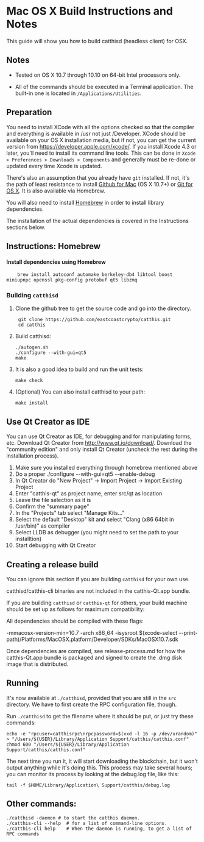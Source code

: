 Mac OS X Build Instructions and Notes
====================================
This guide will show you how to build catthisd (headless client) for OSX.

Notes
-----

* Tested on OS X 10.7 through 10.10 on 64-bit Intel processors only.

* All of the commands should be executed in a Terminal application. The
built-in one is located in `/Applications/Utilities`.

Preparation
-----------

You need to install XCode with all the options checked so that the compiler
and everything is available in /usr not just /Developer. XCode should be
available on your OS X installation media, but if not, you can get the
current version from https://developer.apple.com/xcode/. If you install
Xcode 4.3 or later, you'll need to install its command line tools. This can
be done in `Xcode > Preferences > Downloads > Components` and generally must
be re-done or updated every time Xcode is updated.

There's also an assumption that you already have `git` installed. If
not, it's the path of least resistance to install [Github for Mac](https://mac.github.com/)
(OS X 10.7+) or
[Git for OS X](https://code.google.com/p/git-osx-installer/). It is also
available via Homebrew.

You will also need to install [Homebrew](http://brew.sh) in order to install library
dependencies.

The installation of the actual dependencies is covered in the Instructions
sections below.

Instructions: Homebrew
----------------------

#### Install dependencies using Homebrew

        brew install autoconf automake berkeley-db4 libtool boost miniupnpc openssl pkg-config protobuf qt5 libzmq

### Building `catthisd`

1. Clone the github tree to get the source code and go into the directory.

        git clone https://github.com/eastcoastcrypto/catthis.git
        cd catthis

2.  Build catthisd:

        ./autogen.sh
        ./configure --with-gui=qt5
        make

3.  It is also a good idea to build and run the unit tests:

        make check

4.  (Optional) You can also install catthisd to your path:

        make install

Use Qt Creator as IDE
------------------------
You can use Qt Creator as IDE, for debugging and for manipulating forms, etc.
Download Qt Creator from http://www.qt.io/download/. Download the "community edition" and only install Qt Creator (uncheck the rest during the installation process).

1. Make sure you installed everything through homebrew mentioned above
2. Do a proper ./configure --with-gui=qt5 --enable-debug
3. In Qt Creator do "New Project" -> Import Project -> Import Existing Project
4. Enter "catthis-qt" as project name, enter src/qt as location
5. Leave the file selection as it is
6. Confirm the "summary page"
7. In the "Projects" tab select "Manage Kits..."
8. Select the default "Desktop" kit and select "Clang (x86 64bit in /usr/bin)" as compiler
9. Select LLDB as debugger (you might need to set the path to your installtion)
10. Start debugging with Qt Creator

Creating a release build
------------------------
You can ignore this section if you are building `catthisd` for your own use.

catthisd/catthis-cli binaries are not included in the catthis-Qt.app bundle.

If you are building `catthisd` or `catthis-qt` for others, your build machine should be set up
as follows for maximum compatibility:

All dependencies should be compiled with these flags:

 -mmacosx-version-min=10.7
 -arch x86_64
 -isysroot $(xcode-select --print-path)/Platforms/MacOSX.platform/Developer/SDKs/MacOSX10.7.sdk

Once dependencies are compiled, see release-process.md for how the catthis-Qt.app
bundle is packaged and signed to create the .dmg disk image that is distributed.

Running
-------

It's now available at `./catthisd`, provided that you are still in the `src`
directory. We have to first create the RPC configuration file, though.

Run `./catthisd` to get the filename where it should be put, or just try these
commands:

    echo -e "rpcuser=catthisrpc\nrpcpassword=$(xxd -l 16 -p /dev/urandom)" > "/Users/${USER}/Library/Application Support/catthis/catthis.conf"
    chmod 600 "/Users/${USER}/Library/Application Support/catthis/catthis.conf"

The next time you run it, it will start downloading the blockchain, but it won't
output anything while it's doing this. This process may take several hours;
you can monitor its process by looking at the debug.log file, like this:

    tail -f $HOME/Library/Application\ Support/catthis/debug.log

Other commands:
-------

    ./catthisd -daemon # to start the catthis daemon.
    ./catthis-cli --help  # for a list of command-line options.
    ./catthis-cli help    # When the daemon is running, to get a list of RPC commands
